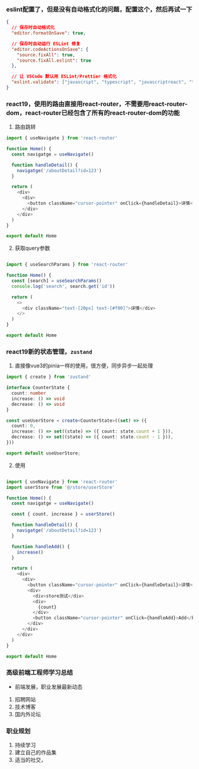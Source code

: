 ### eslint配置了，但是没有自动格式化的问题，配置这个，然后再试一下

```json
{
  // 保存时自动格式化
  "editor.formatOnSave": true,

  // 保存时自动运行 ESLint 修复
  "editor.codeActionsOnSave": {
    "source.fixAll": true,
    "source.fixAll.eslint": true
  },

  // 让 VSCode 默认用 ESLint/Prettier 格式化
  "eslint.validate": ["javascript", "typescript", "javascriptreact", "typescriptreact"]
}
```



### react19，使用的路由直接用react-router，不需要用react-router-dom，react-router已经包含了所有的react-router-dom的功能

1. 路由跳转

```ts
import { useNavigate } from 'react-router'

function Home() {
  const navigatge = useNavigate()

  function handleDetail() {
    navigatge('/aboutDetail?id=123')
  }

  return (
    <div>
      <div>
        <button className="cursor-pointer" onClick={handleDetail}>详情</button>
      </div>
    </div>
  )
}

export default Home

```
2. 获取query参数

```ts

import { useSearchParams } from 'react-router'

function Home() {
  const [search] = useSearchParams()
  console.log('search', search.get('id'))

  return (
    <>
      <div className="text-[20px] text-[#f00]">详情</div>
    </>
  )
}

export default Home

```


### react19新的状态管理，`zustand`

1. 直接像vue3的pinia一样的使用，很方便，同步异步一起处理

```ts
import { create } from 'zustand'

interface CounterState {
  count: number
  increase: () => void
  decrease: () => void
}

const useUserStore = create<CounterState>((set) => ({
  count: 0,
  increase: () => set((state) => ({ count: state.count + 1 })),
  decrease: () => set((state) => ({ count: state.count - 1 })),
}))

export default useUserStore;

```

2. 使用

```ts

import { useNavigate } from 'react-router'
import userStore from '@/store/userStore'

function Home() {
  const navigatge = useNavigate()

  const { count, increase } = userStore()

  function handleDetail() {
    navigatge('/aboutDetail?id=123')
  }

  function handleAdd() {
    increase()
  }

  return (
    <div>
      <div>
        <button className="cursor-pointer" onClick={handleDetail}>详情</button>
        <div>
          <div>store测试</div>
          <div>
            {count}
          </div>
          <button className="cursor-pointer" onClick={handleAdd}>Add</button>
        </div>
      </div>
    </div>
  )
}

export default Home

```

<!-- 前端面试全家桶 -->


### 高级前端工程师学习总结


- 前端发展，职业发展最新动态

1. 招聘网站
2. 技术博客
3. 国内外论坛

### 职业规划

1. 持续学习
2. 建立自己的作品集
3. 适当的社交，